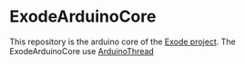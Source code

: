 # ExodeArduinoCore
This repository is the arduino core of the [Exode project](https://github.com/sne3ks/Exode). The ExodeArduinoCore use [ArduinoThread](https://github.com/ivanseidel/ArduinoThread)
